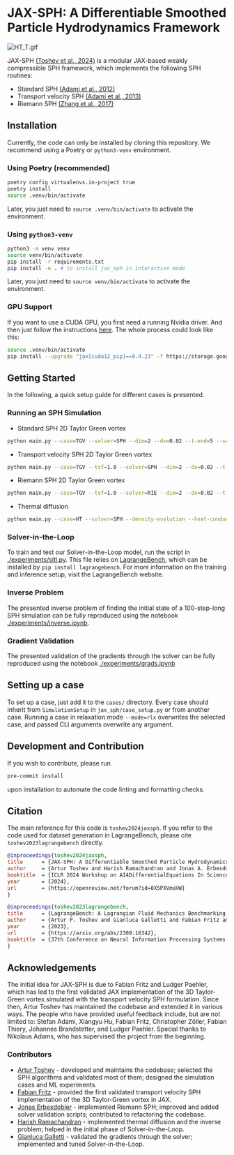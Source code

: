 # JAX-SPH: A Differentiable Smoothed Particle Hydrodynamics Framework

![HT_T.gif](https://s9.gifyu.com/images/SUwUD.gif)

JAX-SPH [(Toshev et al., 2024)](https://arxiv.org/abs/2403.04750) is a modular JAX-based weakly compressible SPH framework, which implements the following SPH routines:
- Standard SPH [(Adami et al., 2012)](https://www.sciencedirect.com/science/article/pii/S002199911200229X)
- Transport velocity SPH [(Adami et al., 2013)](https://www.sciencedirect.com/science/article/pii/S002199911300096X)
- Riemann SPH [(Zhang et al., 2017)](https://www.sciencedirect.com/science/article/abs/pii/S0021999117300438)

## Installation
Currently, the code can only be installed by cloning this repository. We recommend using a Poetry or `python3-venv` environment.

### Using Poetry (recommended)
```bash
poetry config virtualenvs.in-project true
poetry install
source .venv/bin/activate
```
Later, you just need to `source .venv/bin/activate` to activate the environment.

### Using `python3-venv`
```bash
python3 -m venv venv
source venv/bin/activate
pip install -r requirements.txt
pip install -e . # to install jax_sph in interactive mode
```

Later, you just need to `source venv/bin/activate` to activate the environment.

### GPU Support
If you want to use a CUDA GPU, you first need a running Nvidia driver. And then just follow the instructions [here](https://jax.readthedocs.io/en/latest/installation.html). The whole process could look like this:
```bash
source .venv/bin/activate
pip install --upgrade "jax[cuda12_pip]==0.4.23" -f https://storage.googleapis.com/jax-releases/jax_cuda_releases.html
```

## Getting Started

In the following, a quick setup guide for different cases is presented.

### Running an SPH Simulation
- Standard SPH 2D Taylor Green vortex
```bash
python main.py --case=TGV --solver=SPH --dim=2 --dx=0.02 --t-end=5 --seed=123 --write-h5 --write-every=25 --data-path="data/tgv2d_notvf/"
 ```
- Transport velocity SPH 2D Taylor Green vortex
```bash
python main.py --case=TGV --tvf=1.0 --solver=SPH --dim=2 --dx=0.02 --t-end=5 --seed=123 --write-h5 --write-every=25 --data-path="data/tgv2d_notvf/"
 ```
- Riemann SPH 2D Taylor Green vortex
```bash
python main.py --case=TGV --tvf=1.0 --solver=RIE --dim=2 --dx=0.02 --t-end=5 --seed=123 --write-h5 --write-every=25 --data-path="data/tgv2d_notvf/"
 ```
-  Thermal diffusion
```bash
python main.py --case=HT --solver=SPH --density-evolution --heat-conduction --dim=2 --dx=0.02 --t-end=1.5 --write-h5 --write-vtk --r0-noise-factor=0.05 --outlet-temperature-derivative --data-path="data/therm_diff/"
```

### Solver-in-the-Loop
To train and test our Solver-in-the-Loop model, run the script in [./experiments/sitl.py](./experiments/sitl.py). This file relies on [LagrangeBench](https://github.com/tumaer/lagrangebench), which can be installed by `pip install lagrangebench`. For more information on the training and inference setup, visit the LagrangeBench website.

### Inverse Problem
The presented inverse problem of finding the initial state of a 100-step-long SPH simulation can be fully reproduced using the notebook [./experiments/inverse.ipynb](./experiments/inverse.ipynb).

### Gradient Validation
The presented validation of the gradients through the solver can be fully reproduced using the notebook [./experiments/grads.ipynb](./experiments/grads.ipynb)

## Setting up a case
To set up a case, just add it to the `cases/` directory. Every case should inherit from `SimulationSetup` in `jax_sph/case_setup.py` or from another case. Running a case in relaxation mode `--mode=rlx` overwrites the selected case, and passed CLI arguments overwrite any argument.

## Development and Contribution
If you wish to contribute, please run
```bash
pre-commit install
```

upon installation to automate the code linting and formatting checks.

## Citation

The main reference for this code is `toshev2024jaxsph`. If you refer to the code used for dataset generation in LagrangeBench, please cite `toshev2023lagrangebench` directly.

```bibtex
@inproceedings{toshev2024jaxsph,
title      = {JAX-SPH: A Differentiable Smoothed Particle Hydrodynamics Framework},
author     = {Artur Toshev and Harish Ramachandran and Jonas A. Erbesdobler and Gianluca Galletti and Johannes Brandstetter and Nikolaus A. Adams},
booktitle  = {ICLR 2024 Workshop on AI4DifferentialEquations In Science},
year       = {2024},
url        = {https://openreview.net/forum?id=8X5PXVmsHW}
}
```
```bibtex
@inproceedings{toshev2023lagrangebench,
title      = {LagrangeBench: A Lagrangian Fluid Mechanics Benchmarking Suite},
author     = {Artur P. Toshev and Gianluca Galletti and Fabian Fritz and Stefan Adami and Nikolaus A. Adams},
year       = {2023},
url        = {https://arxiv.org/abs/2309.16342},
booktitle  = {37th Conference on Neural Information Processing Systems (NeurIPS 2023) Track on Datasets and Benchmarks},
}
```

## Acknowledgements

The initial idea for JAX-SPH is due to Fabian Fritz and Ludger Paehler, which has led to the first validated JAX implementation of the 3D Taylor-Green vortex simulated with the transport velocity SPH formulation. Since then, Artur Toshev has maintained the codebase and extended it in various ways. The people who have provided useful feedback include, but are not limited to: Stefan Adami, Xiangyu Hu, Fabian Fritz, Christopher Zöller, Fabian Thiery, Johannes Brandstetter, and Ludger Paehler. Special thanks to Nikolaus Adams, who has supervised the project from the beginning.

### Contributors
- [Artur Toshev](https://github.com/arturtoshev) - developed and maintains the codebase; selected the SPH algorithms and validated most of them; designed the simulation cases and ML experiments.
- [Fabian Fritz](https://github.com/orgs/tumaer/people/fritzio) - provided the first validated transport velocity SPH implementation of the 3D Taylor-Green vortex in JAX.
- [Jonas Erbesdobler](https://github.com/JonasErbesdobler) - implemented Riemann SPH; improved and added solver validation scripts; contributed to refactoring the codebase.
- [Harish Ramachandran](https://github.com/harish6696) - implemented thermal diffusion and the inverse problem; helped in the initial phase of Solver-in-the-Loop.
- [Gianluca Galletti](https://github.com/gerkone) - validated the gradients through the solver; implemented and tuned Solver-in-the-Loop.
